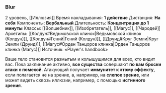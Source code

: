 ### Blur

2 уровень, [[Иллюзия]]
Время накладывания: **1 действие**
Дистанция: **На себя**
Компоненты: **Вербальный**
Длительность: **Концентрация до 1 минуты**
Классы: [[Волшебник]], [[Изобретатель]], [[Магус]], [[Чародей]]
Архетипы: [[Колдун#Ведьмовской клинок|Ведьмовской клинок (Колдун)]], [[Колдун#Гений|Гений (Колдун)]], [[Друид#Круг Земли|Круг Земли (Друид)]], [[Магус#Орден Танцоров клинка|Орден Танцоров клинка (Магус)]]
Источник: «Player's handbook»

Ваше тело становится размытым и колышущимся для всех, кто видит вас. Пока заклинание активно, **все существа** совершают **по вам броски атаки с помехой**. Атакующий получает **иммунитет к этому эффекту**, если полагается не на зрение, а, например, на **слепое зрение**, или может видеть сквозь иллюзии, например, с помощью **истинного зрения**.
